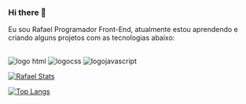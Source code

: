 ### Hi there 👋

Eu sou Rafael Programador Front-End, atualmente estou aprendendo e criando alguns projetos com as tecnologias abaixo:
<br>
<br>
 
 <img src="https://img.shields.io/badge/HTML5-E34F26?style=for-the-badge&logo=html5&logoColor=white" alt="logo html"/>
 <img src="https://img.shields.io/badge/CSS3-1572B6?style=for-the-badge&logo=css3&logoColor=white" alt="logocss"/>
 <img src="https://img.shields.io/badge/JavaScript-F7DF1E?style=for-the-badge&logo=javascript&logoColor=black" alt="logojavascript"/>

 [![Rafael Stats](https://github-readme-stats.vercel.app/api?username=Rafasouza85)](https://github.com/anuraghazra/github-readme-stats)

 [![Top Langs](https://github-readme-stats.vercel.app/api/top-langs/?username=Rafasouza85)](https://github.com/anuraghazra/github-readme-stats)
